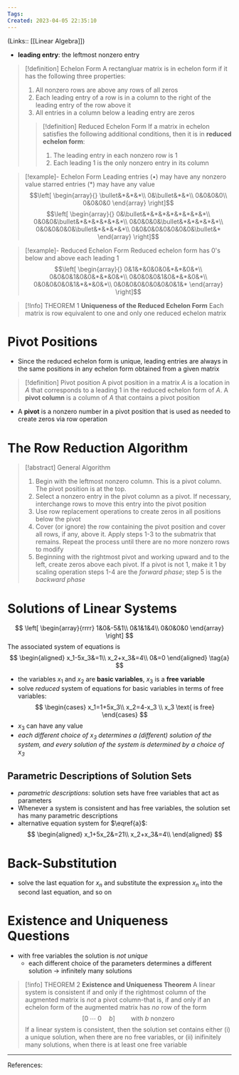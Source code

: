 ```yaml
---
Tags: 
Created: 2023-04-05 22:35:10
---
```

(Links:: [[Linear Algebra]])
- **leading entry**: the leftmost nonzero entry

> [!definition] Echelon Form
> A rectangluar matrix is in echelon form if it has the following three properties:
> 1. All nonzero rows are above any rows of all zeros
> 2. Each leading entry of a row is in a column to the right of the leading entry of the row above it
> 3. All entries in a column below a leading entry are zeros
> 
> > [!definition] Reduced Echelon Form
> > If a matrix in echelon satisfies the following additional conditions, then it is in **reduced echelon form**:
> > 1. The leading entry in each nonzero row is 1
> > 2. Each leading 1 is the only nonzero entry in its column

> [!example]- Echelon Form
> Leading entries ($\bullet$) may have any nonzero value
> starred entries ($*$) may have any value
> $$\left[
> \begin{array}{}
> \bullet&*&*&*\\
> 0&\bullet&*&*\\
> 0&0&0&0\\
> 0&0&0&0
> \end{array}
> \right]$$
> $$\left[
> \begin{array}{}
> 0&\bullet&*&*&*&*&*&*&*&*\\
> 0&0&0&\bullet&*&*&*&*&*&*\\
> 0&0&0&0&\bullet&*&*&*&*&*\\
> 0&0&0&0&0&\bullet&*&*&*&*\\
> 0&0&0&0&0&0&0&0&\bullet&*
> \end{array}
> \right]$$


> [!example]- Reduced Echelon Form
> Reduced echelon form has 0's below and above each leading 1
> $$\left[
> \begin{array}{}
> 0&1&*&0&0&0&*&*&0&*\\
> 0&0&0&1&0&0&*&*&0&*\\
> 0&0&0&0&1&0&*&*&0&*\\
> 0&0&0&0&0&1&*&*&0&*\\
> 0&0&0&0&0&0&0&0&1&*
> \end{array}
> \right]$$

> [!Info] THEOREM 1
> **Uniqueness of the Reduced Echelon Form**
> Each matrix is row equivalent to one and only one reduced echelon matrix


# Pivot Positions
- Since the reduced echelon form is unique, leading entries are always in the same positions in any echelon form obtained from a given matrix

> [!definition] Pivot position
> A pivot position in a matrix $A$ is a location in $A$ that corresponds to a leading $1$ in the reduced echelon form of $A$. A **pivot column** is a column of $A$ that contains a pivot position

- A **pivot** is a nonzero number in a pivot position that is used as needed to create zeros via row operation
# The Row Reduction Algorithm

> [!abstract] General Algorithm
> 1. Begin with the leftmost nonzero column. This is a pivot column. The pivot position is at the top.
> 2. Select a nonzero entry in the pivot column as a pivot. If necessary, interchange rows to move this entry into the pivot position
> 3. Use row replacement operations to create zeros in all positions below the pivot
> 4. Cover (or ignore) the row containing the pivot position and cover all rows, if any, above it. Apply steps 1-3 to the submatrix that remains. Repeat the process until there are no more nonzero rows to modify
> 5. Beginning with the rightmost pivot and working upward and to the left, create zeros above each pivot. If a pivot is not 1, make it 1 by scaling operation
> steps 1-4 are the *forward phase*; step 5 is the *backward phase*

# Solutions of Linear Systems
$$
\left[
\begin{array}{rrrr}
1&0&-5&1\\
0&1&1&4\\
0&0&0&0
\end{array}
\right]
$$
The associated system of equations is 
$$
\begin{aligned}
x_1-5x_3&=1\\
x_2+x_3&=4\\
0&=0
\end{aligned} \tag{a}
$$
- the variables $x_1$ and $x_2$ are **basic variables**, $x_3$ is a **free variable**
- solve *reduced* system of equations for basic variables in terms of free variables: 
$$
\begin{cases}
x_1=1+5x_3\\
x_2=4-x_3 \\
x_3 \text{ is free}
\end{cases}
$$
- $x_3$ can have any value
- *each different choice of $x_3$ determines a (different) solution of the system, and every solution of the system is determined by a choice of $x_3$*

## Parametric Descriptions of Solution Sets
- *parametric descriptions*: solution sets have free variables that act as parameters
- Whenever a system is consistent and has free variables, the solution set has many parametric descriptions
- alternative equation system for $\eqref{a}$:
$$
\begin{aligned}
x_1+5x_2&=21\\
x_2+x_3&=4\\
\end{aligned}
$$

# Back-Substitution
- solve the last equation for $x_n$ and substitute the expression $x_n$ into the second last equation, and so on

# Existence and Uniqueness Questions
- with free variables the solution is *not unique*
	- each different choice of the parameters determines a different solution -> infinitely many solutions

> [!info] THEOREM 2
> **Existence and Uniqueness Theorem**
> A linear system is consistent if and only if the rightmost column of the augmented matrix is *not* a pivot column-that is, if and only if an echelon form of the augmented matrix has *no* row of the form $$[0\;\cdots\; 0 \quad b]\qquad \text{ with $b$ nonzero}$$
> If a linear system is consistent, then the solution set contains either (i) a unique solution, when there are no free variables, or (ii) inifinitely many solutions, when there is at least one free variable

---
References: